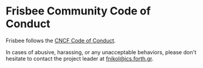 # Frisbee Community Code of Conduct

Frisbee follows the [CNCF Code of Conduct](https://github.com/cncf/foundation/blob/master/code-of-conduct.md).

In cases of abusive, harassing, or any unacceptable behaviors, please don't hesitate to contact the project leader at fnikol@ics.forth.gr.

